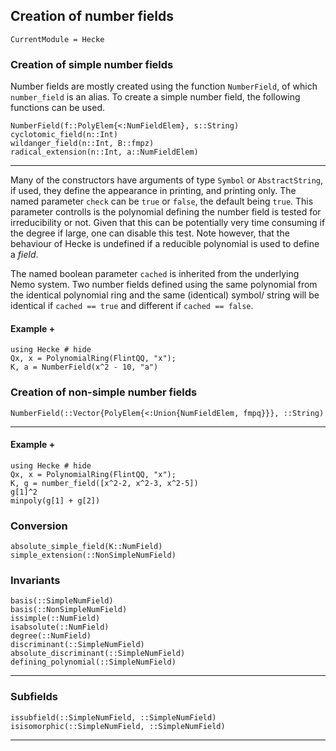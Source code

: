 ## Creation of number fields

```@meta
CurrentModule = Hecke
```

### Creation of simple number fields
Number fields are mostly created using the function `NumberField`, of which
`number_field` is an alias. To create a simple number field, the following
functions can be used.

```@docs
NumberField(f::PolyElem{<:NumFieldElem}, s::String)
cyclotomic_field(n::Int)
wildanger_field(n::Int, B::fmpz)
radical_extension(n::Int, a::NumFieldElem)
```
---

Many of the constructors have arguments of type `Symbol` or `AbstractString`,
if used, they define the appearance in printing, and printing only.
The named parameter `check` can be `true` or `false`, the default being `true`.
This parameter controlls is the polynomial defining the number field is
tested for irreducibility or not. Given that this can be potentially 
very time consuming if the degree if large, one can disable this test. Note
however, that the behaviour of Hecke is undefined if a reducible polynomial
is used to define a *field*.

The named boolean parameter `cached` is inherited from the underlying Nemo
system. Two number fields defined using the same polynomial from the
identical polynomial ring and the same (identical) symbol/ string
will be identical if `cached == true` and different if `cached == false`.

#### Example +

```@repl
using Hecke # hide
Qx, x = PolynomialRing(FlintQQ, "x");
K, a = NumberField(x^2 - 10, "a")
```

### Creation of non-simple number fields

```@docs
NumberField(::Vector{PolyElem{<:Union{NumFieldElem, fmpq}}}, ::String)
```
---

#### Example +

```@repl
using Hecke # hide
Qx, x = PolynomialRing(FlintQQ, "x");
K, g = number_field([x^2-2, x^2-3, x^2-5])
g[1]^2
minpoly(g[1] + g[2])
```

### Conversion

```@docs
absolute_simple_field(K::NumField)
simple_extension(::NonSimpleNumField)
```

### Invariants

```@docs
basis(::SimpleNumField)
basis(::NonSimpleNumField)
issimple(::NumField)
isabsolute(::NumField)
degree(::NumField)
discriminant(::SimpleNumField)
absolute_discriminant(::SimpleNumField)
defining_polynomial(::SimpleNumField)
```
---

### Subfields

```@docs
issubfield(::SimpleNumField, ::SimpleNumField)
isisomorphic(::SimpleNumField, ::SimpleNumField)
```
---
